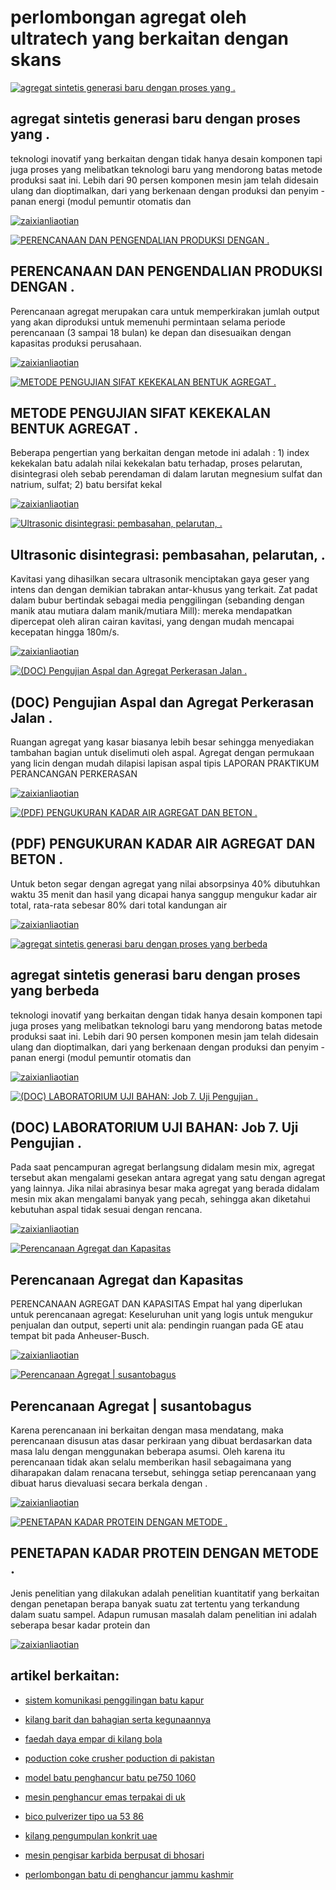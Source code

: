 # perlombongan agregat oleh ultratech yang berkaitan dengan skans
<a href="https://mnn.zoosnet.net/LR/Chatpre.aspx?id=MNN94995150&p=https://topgrinding.com/" target="_blank">![agregat sintetis generasi baru dengan proses yang .](https://github.com/technlg/images/blob/main/65.jpg)</a>
## agregat sintetis generasi baru dengan proses yang .
teknologi inovatif yang berkaitan dengan tidak hanya desain komponen tapi juga proses yang melibatkan teknologi baru yang mendorong batas metode produksi saat ini. Lebih dari 90 persen komponen mesin jam telah didesain ulang dan dioptimalkan, dari yang berkenaan dengan produksi dan penyim - panan energi (modul pemuntir otomatis dan
<a href="https://mnn.zoosnet.net/LR/Chatpre.aspx?id=MNN94995150&p=https://topgrinding.com/" target="_blank"><img src="https://github.com/technlg/images/raw/main/chat11.jpg" alt="zaixianliaotian"/></a><a href="//whatsapp.shibangsoft.com/WhatsApp.php" ><img src="https://github.com/technlg/images/raw/main/chat11.png" alt=""></a>
<a href="https://mnn.zoosnet.net/LR/Chatpre.aspx?id=MNN94995150&p=https://topgrinding.com/" target="_blank">![PERENCANAAN DAN PENGENDALIAN PRODUKSI DENGAN .](https://github.com/technlg/images/blob/main/10.jpg)</a>
## PERENCANAAN DAN PENGENDALIAN PRODUKSI DENGAN .
Perencanaan agregat merupakan cara untuk memperkirakan jumlah output yang akan diproduksi untuk memenuhi permintaan selama periode perencanaan (3 sampai 18 bulan) ke depan dan disesuaikan dengan kapasitas produksi perusahaan.
<a href="https://mnn.zoosnet.net/LR/Chatpre.aspx?id=MNN94995150&p=https://topgrinding.com/" target="_blank"><img src="https://github.com/technlg/images/raw/main/chat11.jpg" alt="zaixianliaotian"/></a><a href="//whatsapp.shibangsoft.com/WhatsApp.php" ><img src="https://github.com/technlg/images/raw/main/chat11.png" alt=""></a>
<a href="https://mnn.zoosnet.net/LR/Chatpre.aspx?id=MNN94995150&p=https://topgrinding.com/" target="_blank">![METODE PENGUJIAN SIFAT KEKEKALAN BENTUK AGREGAT .](https://github.com/technlg/images/blob/main/45.jpg)</a>
## METODE PENGUJIAN SIFAT KEKEKALAN BENTUK AGREGAT .
Beberapa pengertian yang berkaitan dengan metode ini adalah : 1) index kekekalan batu adalah nilai kekekalan batu terhadap, proses pelarutan, disintegrasi oleh sebab perendaman di dalam larutan megnesium sulfat dan natrium, sulfat; 2) batu bersifat kekal
<a href="https://mnn.zoosnet.net/LR/Chatpre.aspx?id=MNN94995150&p=https://topgrinding.com/" target="_blank"><img src="https://github.com/technlg/images/raw/main/chat11.jpg" alt="zaixianliaotian"/></a><a href="//whatsapp.shibangsoft.com/WhatsApp.php" ><img src="https://github.com/technlg/images/raw/main/chat11.png" alt=""></a>
<a href="https://mnn.zoosnet.net/LR/Chatpre.aspx?id=MNN94995150&p=https://topgrinding.com/" target="_blank">![Ultrasonic disintegrasi: pembasahan, pelarutan, .](https://github.com/technlg/images/blob/main/27.jpg)</a>
## Ultrasonic disintegrasi: pembasahan, pelarutan, .
Kavitasi yang dihasilkan secara ultrasonik menciptakan gaya geser yang intens dan dengan demikian tabrakan antar-khusus yang terkait. Zat padat dalam bubur bertindak sebagai media penggilingan (sebanding dengan manik atau mutiara dalam manik/mutiara Mill): mereka mendapatkan dipercepat oleh aliran cairan kavitasi, yang dengan mudah mencapai kecepatan hingga 180m/s.
<a href="https://mnn.zoosnet.net/LR/Chatpre.aspx?id=MNN94995150&p=https://topgrinding.com/" target="_blank"><img src="https://github.com/technlg/images/raw/main/chat11.jpg" alt="zaixianliaotian"/></a><a href="//whatsapp.shibangsoft.com/WhatsApp.php" ><img src="https://github.com/technlg/images/raw/main/chat11.png" alt=""></a>
<a href="https://mnn.zoosnet.net/LR/Chatpre.aspx?id=MNN94995150&p=https://topgrinding.com/" target="_blank">![(DOC) Pengujian Aspal dan Agregat Perkerasan Jalan .](https://github.com/technlg/images/blob/main/8.jpg)</a>
## (DOC) Pengujian Aspal dan Agregat Perkerasan Jalan .
Ruangan agregat yang kasar biasanya lebih besar sehingga menyediakan tambahan bagian untuk diselimuti oleh aspal. Agregat dengan permukaan yang licin dengan mudah dilapisi lapisan aspal tipis LAPORAN PRAKTIKUM PERANCANGAN PERKERASAN
<a href="https://mnn.zoosnet.net/LR/Chatpre.aspx?id=MNN94995150&p=https://topgrinding.com/" target="_blank"><img src="https://github.com/technlg/images/raw/main/chat11.jpg" alt="zaixianliaotian"/></a><a href="//whatsapp.shibangsoft.com/WhatsApp.php" ><img src="https://github.com/technlg/images/raw/main/chat11.png" alt=""></a>
<a href="https://mnn.zoosnet.net/LR/Chatpre.aspx?id=MNN94995150&p=https://topgrinding.com/" target="_blank">![(PDF) PENGUKURAN KADAR AIR AGREGAT DAN BETON .](https://github.com/technlg/images/blob/main/65.jpg)</a>
## (PDF) PENGUKURAN KADAR AIR AGREGAT DAN BETON .
Untuk beton segar dengan agregat yang nilai absorpsinya 40% dibutuhkan waktu 35 menit dan hasil yang dicapai hanya sanggup mengukur kadar air total, rata-rata sebesar 80% dari total kandungan air 
<a href="https://mnn.zoosnet.net/LR/Chatpre.aspx?id=MNN94995150&p=https://topgrinding.com/" target="_blank"><img src="https://github.com/technlg/images/raw/main/chat11.jpg" alt="zaixianliaotian"/></a><a href="//whatsapp.shibangsoft.com/WhatsApp.php" ><img src="https://github.com/technlg/images/raw/main/chat11.png" alt=""></a>
<a href="https://mnn.zoosnet.net/LR/Chatpre.aspx?id=MNN94995150&p=https://topgrinding.com/" target="_blank">![agregat sintetis generasi baru dengan proses yang berbeda](https://github.com/technlg/images/blob/main/56.jpg)</a>
## agregat sintetis generasi baru dengan proses yang berbeda
teknologi inovatif yang berkaitan dengan tidak hanya desain komponen tapi juga proses yang melibatkan teknologi baru yang mendorong batas metode produksi saat ini. Lebih dari 90 persen komponen mesin jam telah didesain ulang dan dioptimalkan, dari yang berkenaan dengan produksi dan penyim - panan energi (modul pemuntir otomatis dan
<a href="https://mnn.zoosnet.net/LR/Chatpre.aspx?id=MNN94995150&p=https://topgrinding.com/" target="_blank"><img src="https://github.com/technlg/images/raw/main/chat11.jpg" alt="zaixianliaotian"/></a><a href="//whatsapp.shibangsoft.com/WhatsApp.php" ><img src="https://github.com/technlg/images/raw/main/chat11.png" alt=""></a>
<a href="https://mnn.zoosnet.net/LR/Chatpre.aspx?id=MNN94995150&p=https://topgrinding.com/" target="_blank">![(DOC) LABORATORIUM UJI BAHAN: Job 7. Uji Pengujian .](https://github.com/technlg/images/blob/main/37.jpg)</a>
## (DOC) LABORATORIUM UJI BAHAN: Job 7. Uji Pengujian .
Pada saat pencampuran agregat berlangsung didalam mesin mix, agregat tersebut akan mengalami gesekan antara agregat yang satu dengan agregat yang lainnya. Jika nilai abrasinya besar maka agregat yang berada didalam mesin mix akan mengalami banyak yang pecah, sehingga akan diketahui kebutuhan aspal tidak sesuai dengan rencana.
<a href="https://mnn.zoosnet.net/LR/Chatpre.aspx?id=MNN94995150&p=https://topgrinding.com/" target="_blank"><img src="https://github.com/technlg/images/raw/main/chat11.jpg" alt="zaixianliaotian"/></a><a href="//whatsapp.shibangsoft.com/WhatsApp.php" ><img src="https://github.com/technlg/images/raw/main/chat11.png" alt=""></a>
<a href="https://mnn.zoosnet.net/LR/Chatpre.aspx?id=MNN94995150&p=https://topgrinding.com/" target="_blank">![Perencanaan Agregat dan Kapasitas](https://github.com/technlg/images/blob/main/12.jpg)</a>
## Perencanaan Agregat dan Kapasitas
PERENCANAAN AGREGAT DAN KAPASITAS Empat hal yang diperlukan untuk perencanaan agregat: Keseluruhan unit yang logis untuk mengukur penjualan dan output, seperti unit ala: pendingin ruangan pada GE atau tempat bit pada Anheuser-Busch.
<a href="https://mnn.zoosnet.net/LR/Chatpre.aspx?id=MNN94995150&p=https://topgrinding.com/" target="_blank"><img src="https://github.com/technlg/images/raw/main/chat11.jpg" alt="zaixianliaotian"/></a><a href="//whatsapp.shibangsoft.com/WhatsApp.php" ><img src="https://github.com/technlg/images/raw/main/chat11.png" alt=""></a>
<a href="https://mnn.zoosnet.net/LR/Chatpre.aspx?id=MNN94995150&p=https://topgrinding.com/" target="_blank">![Perencanaan Agregat | susantobagus](https://github.com/technlg/images/blob/main/45.jpg)</a>
## Perencanaan Agregat | susantobagus
Karena perencanaan ini berkaitan dengan masa mendatang, maka perencanaan disusun atas dasar perkiraan yang dibuat berdasarkan data masa lalu dengan menggunakan beberapa asumsi. Oleh karena itu perencanaan tidak akan selalu memberikan hasil sebagaimana yang diharapakan dalam renacana tersebut, sehingga setiap perencanaan yang dibuat harus dievaluasi secara berkala dengan .
<a href="https://mnn.zoosnet.net/LR/Chatpre.aspx?id=MNN94995150&p=https://topgrinding.com/" target="_blank"><img src="https://github.com/technlg/images/raw/main/chat11.jpg" alt="zaixianliaotian"/></a><a href="//whatsapp.shibangsoft.com/WhatsApp.php" ><img src="https://github.com/technlg/images/raw/main/chat11.png" alt=""></a>
<a href="https://mnn.zoosnet.net/LR/Chatpre.aspx?id=MNN94995150&p=https://topgrinding.com/" target="_blank">![PENETAPAN KADAR PROTEIN DENGAN METODE .](https://github.com/technlg/images/blob/main/29.jpg)</a>
## PENETAPAN KADAR PROTEIN DENGAN METODE .
Jenis penelitian yang dilakukan adalah penelitian kuantitatif yang berkaitan dengan penetapan berapa banyak suatu zat tertentu yang terkandung dalam suatu sampel. Adapun rumusan masalah dalam penelitian ini adalah seberapa besar kadar protein dan
<a href="https://mnn.zoosnet.net/LR/Chatpre.aspx?id=MNN94995150&p=https://topgrinding.com/" target="_blank"><img src="https://github.com/technlg/images/raw/main/chat11.jpg" alt="zaixianliaotian"/></a><a href="//whatsapp.shibangsoft.com/WhatsApp.php" ><img src="https://github.com/technlg/images/raw/main/chat11.png" alt=""></a>
## artikel berkaitan:
* [sistem komunikasi penggilingan batu kapur](sistem%20komunikasi%20penggilingan%20batu%20kapur.md)
* [kilang barit dan bahagian serta kegunaannya](kilang%20barit%20dan%20bahagian%20serta%20kegunaannya.md)
* [faedah daya empar di kilang bola](faedah%20daya%20empar%20di%20kilang%20bola.md)
* [poduction coke crusher poduction di pakistan](poduction%20coke%20crusher%20poduction%20di%20pakistan.md)
* [model batu penghancur batu pe750 1060](model%20batu%20penghancur%20batu%20pe750%201060.md)
* [mesin penghancur emas terpakai di uk](mesin%20penghancur%20emas%20terpakai%20di%20uk.md)
* [bico pulverizer tipo ua 53 86](bico%20pulverizer%20tipo%20ua%2053%2086.md)
* [kilang pengumpulan konkrit uae](kilang%20pengumpulan%20konkrit%20uae.md)
* [mesin pengisar karbida berpusat di bhosari](mesin%20pengisar%20karbida%20berpusat%20di%20bhosari.md)
* [perlombongan batu di penghancur jammu kashmir](perlombongan%20batu%20di%20penghancur%20jammu%20kashmir.md)
